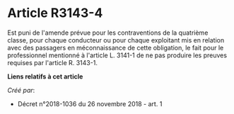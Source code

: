 # Article R3143-4

Est puni de l'amende prévue pour les contraventions de la quatrième classe, pour chaque conducteur ou pour chaque exploitant
mis en relation avec des passagers en méconnaissance de cette obligation, le fait pour le professionnel mentionné à l'article
L. 3141-1 de ne pas produire les preuves requises par l'article R. 3143-1.

**Liens relatifs à cet article**

_Créé par_:

  - Décret n°2018-1036 du 26 novembre 2018 - art. 1
